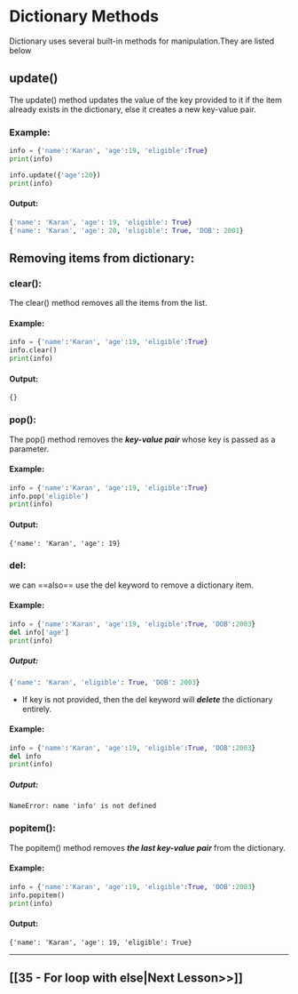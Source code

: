 # Dictionary Methods
Dictionary uses several built-in methods for manipulation.They are listed below

## update() 

The update() method updates the value of the key provided to it if the item already exists in the dictionary, else it creates a new key-value pair.

### Example:
```python
info = {'name':'Karan', 'age':19, 'eligible':True}
print(info)

info.update({'age':20})
print(info)
```
#### Output:
```python
{'name': 'Karan', 'age': 19, 'eligible': True}
{'name': 'Karan', 'age': 20, 'eligible': True, 'DOB': 2001}
 ```

 
## Removing items from dictionary:

### clear():
The clear() method removes all the items from the list. 
#### Example:
```python
info = {'name':'Karan', 'age':19, 'eligible':True}
info.clear()
print(info)
```
#### Output:
```
{}
 ```


### pop():

The pop() method removes the ***key-value pair*** whose key is passed as a parameter.
#### Example:
```python
info = {'name':'Karan', 'age':19, 'eligible':True}
info.pop('eligible')
print(info)
```
#### Output:
```
{'name': 'Karan', 'age': 19}
 ```

### del:
we can ==also== use the del keyword to remove a dictionary item. 

#### Example:
```python
info = {'name':'Karan', 'age':19, 'eligible':True, 'DOB':2003}
del info['age']
print(info)
```
##### Output:
```python
{'name': 'Karan', 'eligible': True, 'DOB': 2003}
 ```

- If key is not provided, then the del keyword will ***delete*** the dictionary entirely.

#### Example:
```python
info = {'name':'Karan', 'age':19, 'eligible':True, 'DOB':2003}
del info
print(info)
```
##### Output:
```
NameError: name 'info' is not defined
```

### popitem(): 

The popitem() method removes ***the last key-value pair*** from the dictionary.
#### Example:
```python
info = {'name':'Karan', 'age':19, 'eligible':True, 'DOB':2003}
info.popitem()
print(info)
```
#### Output:
```
{'name': 'Karan', 'age': 19, 'eligible': True}
 ```

---
## [[35 - For loop with else|Next Lesson>>]]